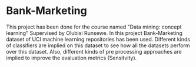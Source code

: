 # Bank-Marketing
This project has been done for the course named "Data mining: concept learning" Supervised by Olubisi Runsewe. In this project Bank-Marketing dataset of UCI machine learning repositories has been used. Different kinds of classifiers are implied on this dataset to see how all the datasets perform over this dataset. Also, different kinds of pre processing approaches are implied to improve the evaluation metrics (Sensitvity). 
